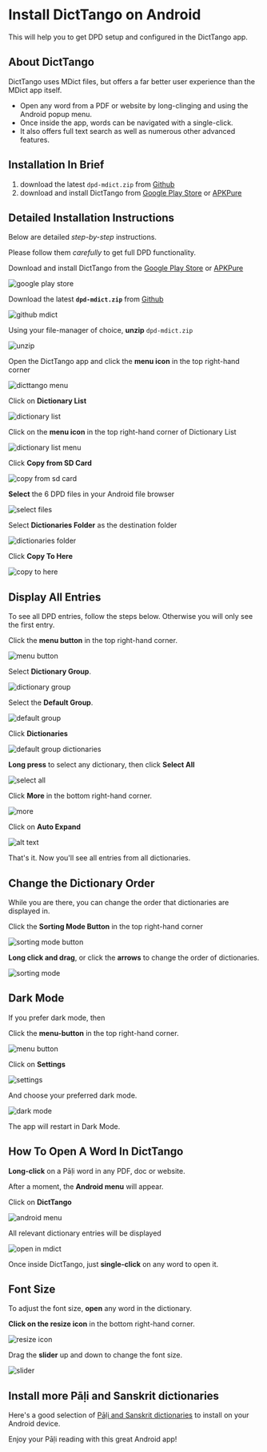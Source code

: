 # Install DictTango on Android

This will help you to get DPD setup and configured in the DictTango app.

## About DictTango

DictTango uses MDict files, but offers a far better user experience than the MDict app itself.
- Open any word from a PDF or website by long-clinging and using the Android popup menu.
- Once inside the app, words can be navigated with a single-click.
- It also offers full text search as well as numerous other advanced features.

## Installation In Brief

1. download the latest `dpd-mdict.zip` from [Github](https://github.com/digitalpalidictionary/dpd-db/releases/latest)
2. download and install DictTango from [Google Play Store](https://play.google.com/store/apps/details?id=cn.jimex.dict&pcampaignid=web_shareS) or [APKPure](https://m.apkpure.com/dicttango/cn.jimex.dict)

## Detailed Installation Instructions

Below are detailed *step-by-step* instructions. 

Please follow them *carefully* to get full DPD functionality. 

Download and install DictTango from the [Google Play Store](https://play.google.com/store/apps/details?id=cn.jimex.dict&pcampaignid=web_share) or [APKPure](https://m.apkpure.com/dicttango/cn.jimex.dict)


![google play store](pics/dicttango2/play_store.jpg)

Download the latest **`dpd-mdict.zip`** from [Github](https://github.com/digitalpalidictionary/dpd-db/releases/latest)

![github mdict](pics/dicttango2/0_github.png)

Using your file-manager of choice, **unzip** `dpd-mdict.zip`

![unzip](pics/dicttango2/2_extract.jpg)

Open the DictTango app and click the **menu icon** in the top right-hand corner

![dicttango menu](pics/dicttango2/4_menu.jpg)

Click on **Dictionary List**

![dictionary list](pics/dicttango2/5_dictionary_list.jpg)

Click on the **menu icon** in the top right-hand corner of Dictionary List

![dictionary list menu](pics/dicttango2/6_dictionary_list_menu.jpg)

Click **Copy from SD Card**

![copy from sd card](pics/dicttango2/7_copy_from_sd_card.jpg)

**Select** the 6 DPD files in your Android file browser

![select files](pics/dicttango2/8_select.jpg)

Select **Dictionaries Folder** as the destination folder

![dictionaries folder](pics/dicttango2/9_dictionaries_folder.jpg)

Click **Copy To Here**

![copy to here](pics/dicttango2/10_copy_here.jpg)


## Display All Entries

To see all DPD entries, follow the steps below. Otherwise you will only see the first entry.

Click the **menu button** in the top right-hand corner.

![menu button](pics/dicttango2/4_menu.jpg)

Select **Dictionary Group**.

![dictionary group](pics/dicttango2/dictionary_group.jpg)

Select the **Default Group**.

![default group](pics/dicttango2/default_group.jpg)

Click **Dictionaries**

![default group dictionaries](pics/dicttango2/default_group_dictionaries.jpg)

**Long press** to select any dictionary, then click **Select All**

![select all](pics/dicttango2/default_group_select_all.jpg)

Click **More** in the bottom right-hand corner.

![more](pics/dicttango2/default_group_more.jpg)

Click on **Auto Expand**

![alt text](pics/dicttango2/dictionary_group_auto_expand.jpg)

That's it. Now you'll see all entries from all dictionaries. 


## Change the Dictionary Order

While you are there, you can change the order that dictionaries are displayed in.

Click the **Sorting Mode Button** in the top right-hand corner

![sorting mode button](pics/dicttango2/sorting_mode_button.jpg)

**Long click and drag**, or click the **arrows** to change the order of dictionaries.

![sorting mode](pics/dicttango2/sorting_mode.jpg)


## Dark Mode

If you prefer dark mode, then

Click the **menu-button** in the top right-hand corner.

![menu button](pics/dicttango2/4_menu.jpg)  

Click on **Settings**

![settings](pics/dicttango2/settings.jpg)

And choose your preferred dark mode.

![dark mode](pics/dicttango2/dark_mode.jpg)

The app will restart in Dark Mode.



## How To Open A Word In DictTango

**Long-click** on a Pāḷi word in any PDF, doc or website.

After a moment, the **Android menu** will appear.

Click on **DictTango**

![android menu](pics/dicttango2/android_menu.jpg)

All relevant dictionary entries will be displayed

![open in mdict](pics/dicttango2/android_opened.jpg)

Once inside DictTango, just **single-click** on any word to open it. 


## Font Size

To adjust the font size, **open** any word in the dictionary.

**Click on the resize icon** in the bottom right-hand corner.

![resize icon](pics/dicttango2/resize.jpg)

Drag the **slider** up and down to change the font size.

![slider](pics/dicttango2/slider.jpg)


## Install more Pāḷi and Sanskrit dictionaries

Here's a good selection of [Pāḷi and Sanskrit dictionaries](https://github.com/digitalpalidictionary/dpd-db/tree/main/exporter/other_dictionaries) to install on your Android device.


Enjoy your Pāḷi reading with this great Android app!